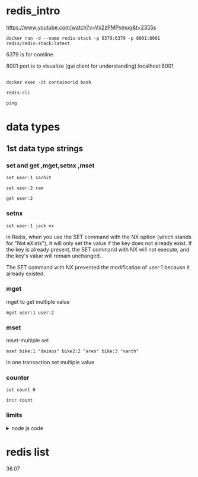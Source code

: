 # redis_intro

https://www.youtube.com/watch?v=Vx2zPMPvmug&t=2355s

```
docker run -d --name redis-stack -p 6379:6379 -p 8001:8001 redis/redis-stack:latest

```

6379 is for comline

8001 port is to visualize (gui client for understanding) localhost:8001


## 
```
docker exec -it containerid bash
```

```
redis-cli
```
```
ping
```

# data types

## 1st data type strings

### set and get ,mget,setnx ,mset
```
set user:1 sachit
```

```
set user:2 ram
```
```
get user:2
```

### setnx

```
set user:1 jack nx
```
in Redis, when you use the SET command with the NX option (which stands for "Not eXists"), it will only set the value if the key does not already exist. If the key is already present, the SET command with NX will not execute, and the key's value will remain unchanged.

The SET command with NX prevented the modification of user:1 because it already existed.

### mget 
mget to get multiple value
```
mget user:1 user:2
```

### mset

mset-multiple set

```
mset bike:1 "deimos" bike2:2 "ares" bike:3 "vanth"
```

in one transaction set multiple value

### counter

```
set count 0
```

```
incr count
``` 

### limits 


<details>
  <summary>node js code
  </summary>

  mkdir redis playground

  ```
npm init
```

```
npm i ioredis
```

mkdir string.js
mkdir client.js
```
// in client.js

const {Redis} = require ('ioredis')

const client = new Redis()
module.exports=client;
```

```
//string.js
const client = require('./client);

async function init(){
  await client.set('msg:1','hey frpm me') ;
  await client.expire("msg:1",10);
  const result = await client.get("msg:1");
  console.log("Result->",result);
}

init()
```
```
node string.js
```

</details>

# redis list
36.07



